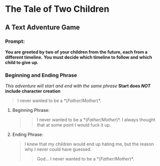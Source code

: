 # The Tale of Two Children
## A Text Adventure Game

### Prompt:
**You are greeted by two of your children from the future, each from a different timeline.**
**You must decide which timeline to follow and which child to give up.**

### Beginning and Ending Phrase
*This adventure will start and end with the same phrase*
**Start does *NOT* include character creation**
> I never wanted to be a \*(*Father*/*Mother*)\*.
1. Beginning Phrase:
    >> I never wanted to be a \*(*Father*/*Mother*)\*.
    > I always thought that at some point I would fuck it up.
1. Ending Phrase:
    > I knew that my children would end up hating me, but the reason why I never could have guessed.
    >> God… I never wanted to be a \*(*Father*/*Mother*)\*.
